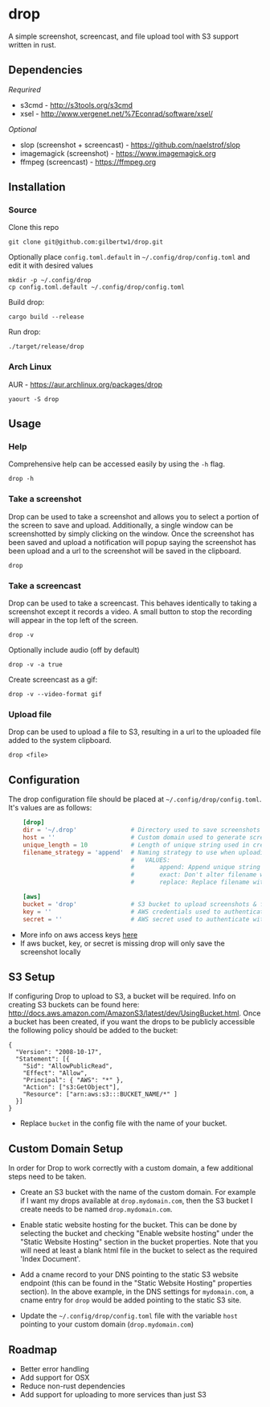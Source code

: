 drop
====

A simple screenshot, screencast, and file upload tool with S3 support written in rust.


Dependencies
------------

*Requrired*

* s3cmd - http://s3tools.org/s3cmd
* xsel - http://www.vergenet.net/%7Econrad/software/xsel/

*Optional*

* slop (screenshot + screencast) - https://github.com/naelstrof/slop
* imagemagick (screenshot) - https://www.imagemagick.org
* ffmpeg (screencast) - https://ffmpeg.org


Installation
------------

### Source

Clone this repo

    git clone git@github.com:gilbertw1/drop.git

Optionally place ```config.toml.default``` in ```~/.config/drop/config.toml``` and edit it with desired values

    mkdir -p ~/.config/drop
    cp config.toml.default ~/.config/drop/config.toml
    
Build drop:

    cargo build --release
  
Run drop:

    ./target/release/drop
    
    
### Arch Linux

AUR - https://aur.archlinux.org/packages/drop

    yaourt -S drop


Usage
-----

### Help

Comprehensive help can be accessed easily by using the ```-h``` flag.

    drop -h
    

### Take a screenshot

Drop can be used to take a screenshot and allows you to select a portion of the screen to save and upload. Additionally, a single window can be screenshotted by simply clicking on the window. Once the screenshot has been saved and upload a notification will popup saying the screenshot has been upload and a url to the screenshot will be saved in the clipboard.

    drop
    

### Take a screencast

Drop can be used to take a screencast. This behaves identically to taking a screenshot except it records a video. A small button to stop the recording will appear in the top left of the screen.

    drop -v

Optionally include audio (off by default)

    drop -v -a true
    
Create screencast as a gif:

    drop -v --video-format gif
    

### Upload file
   
Drop can be used to upload a file to S3, resulting in a url to the uploaded file added to the system clipboard.

    drop <file>


Configuration
-------------

The drop configuration file should be placed at ```~/.config/drop/config.toml```. It's values are as follows:

```toml
    [drop]
    dir = '~/.drop'               # Directory used to save screenshots (DEFAULT: ~/.drop)
    host = ''                     # Custom domain used to generate screenshot links (DEFAULT: empty)
    unique_length = 10            # Length of unique string used in creating filenames (DEFAULT: 10)
    filename_strategy = 'append'  # Naming strategy to use when uploading file (DEFAULT: APPEND)
                                  #   VALUES:           
                                  #       append: Append unique string to filename
                                  #       exact: Don't alter filename when uploading
                                  #       replace: Replace filename with unique string

    [aws]
    bucket = 'drop'               # S3 bucket to upload screenshots & files to (DEFAULT: empty)
    key = ''                      # AWS credentials used to authenticate with S3 (DEFAULT: empty)
    secret = ''                   # AWS secret used to authenticate with S3 (DEFAULT: empty)
```

* More info on aws access keys [here](https://aws.amazon.com/developers/access-keys/)
* If aws bucket, key, or secret is missing drop will only save the screenshot locally

S3 Setup
--------

If configuring Drop to upload to S3, a bucket will be required. Info on creating S3 buckets can be found here: http://docs.aws.amazon.com/AmazonS3/latest/dev/UsingBucket.html. Once a bucket has been created, if you want the drops to be publicly accessible the following policy should be added to the bucket:

    {
      "Version": "2008-10-17",
      "Statement": [{
        "Sid": "AllowPublicRead",
        "Effect": "Allow",
        "Principal": { "AWS": "*" },
        "Action": ["s3:GetObject"],
        "Resource": ["arn:aws:s3:::BUCKET_NAME/*" ]
      }]
    }
    
* Replace ```bucket``` in the config file with the name of your bucket.


Custom Domain Setup
-------------------

In order for Drop to work correctly with a custom domain, a few additional steps need to be taken.

* Create an S3 bucket with the name of the custom domain. For example if I want my drops available at ```drop.mydomain.com```, then the S3 bucket I create needs to be named ```drop.mydomain.com```.

* Enable static website hosting for the bucket. This can be done by selecting the bucket and checking "Enable website hosting" under the "Static Website Hosting" section in the bucket properties. Note that you will need at least a blank html file in the bucket to select as the required 'Index Document'.

* Add a cname record to your DNS pointing to the static S3 website endpoint (this can be found in the "Static Website Hosting" properties section). In the above example, in the DNS settings for ```mydomain.com```, a cname entry for ```drop``` would be added pointing to the static S3 site.

* Update the ```~/.config/drop/config.toml``` file with the variable ```host``` pointing to your custom domain (```drop.mydomain.com```)


Roadmap
-------
* Better error handling
* Add support for OSX
* Reduce non-rust dependencies
* Add support for uploading to more services than just S3
